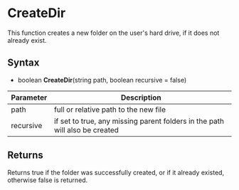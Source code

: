 # CreateDir

This function creates a new folder on the user's hard drive, if it does not already exist.

## Syntax
- boolean **CreateDir**(string path, boolean recursive = false)

| Parameter | Description |
|---|---|
| path | full or relative path to the new file |
| recursive | if set to true, any missing parent folders in the path will also be created |

## Returns

Returns true if the folder was successfully created, or if it already existed, otherwise false is returned.
